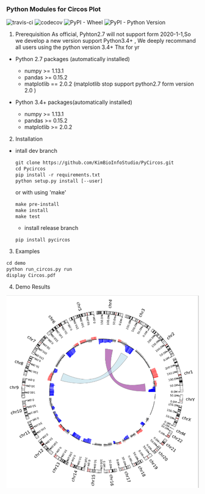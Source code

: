 ### Python Modules for Circos Plot

![travis-ci](https://www.travis-ci.org/KimBioInfoStudio/PyCircos.svg?branch=develop)
![codecov](https://codecov.io/gh/KimBioInfoStudio/PyCircos/branch/develop/graph/badge.svg)
![PyPI - Wheel](https://img.shields.io/pypi/wheel/yes.svg)
![PyPI - Python Version](https://img.shields.io/pypi/pyversions/python2.svg)

1. Prerequisition
As official, Pyhton2.7 will not support form 2020-1-1,So we develop a new version support Python3.4+ ,
We deeply recommand all users using the python version 3.4+ Thx for yr 

- Python 2.7 packages (automatically installed)
  - numpy >= 1.13.1
  - pandas >= 0.15.2
  - matplotlib == 2.0.2 (matplotlib stop support python2.7 form version 2.0 )
  

- Python 3.4+ packages(automatically installed)
  
  - numpy >= 1.13.1
  - pandas >= 0.15.2
  - matplotlib >= 2.0.2


2. Installation
  - intall dev branch

    ```
    git clone https://github.com/KimBioInfoStudio/PyCircos.git
    cd Pycircos
    pip install -r requirements.txt
    python setup.py install [--user]
    ```
    or with using 'make'
    ```
    make pre-install 
    make install 
    make test
    ```
    - install release branch
    ```
    pip install pycircos
    ```
    
3. Examples


```
cd demo
python run_circos.py run
display Circos.pdf
```
4. Demo Results 

![](./demo.png)



